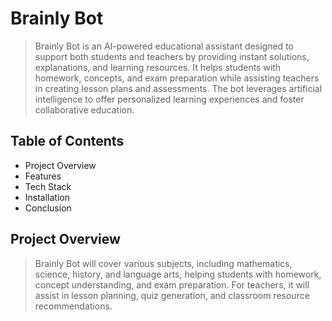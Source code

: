 # Brainly Bot

>Brainly Bot is an AI-powered educational assistant designed to support both students and teachers by providing instant solutions, explanations, and learning resources. It helps students with homework, concepts, and exam preparation while assisting teachers in creating lesson plans and assessments. The bot leverages artificial intelligence to offer personalized learning experiences and foster collaborative education.

## Table of Contents
- Project Overview
- Features
- Tech Stack
- Installation
- Conclusion

## Project Overview

>Brainly Bot will cover various subjects, including mathematics, science, history, and language arts, helping students with homework, concept understanding, and exam preparation. For teachers, it will assist in lesson planning, quiz generation, and classroom resource recommendations.
